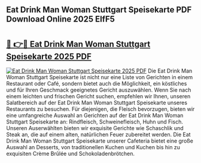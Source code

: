 ## Eat Drink Man Woman Stuttgart Speisekarte PDF Download Online 2025 EIfF5

# <h2><a href="http://gcav3h.nevu.top/?p=Eat+Drink+Man+Woman+Stuttgart+Speisekarte">🔗 👉🔴 Eat Drink Man Woman Stuttgart Speisekarte 2025 PDF</a></h2>

[![Eat Drink Man Woman Stuttgart Speisekarte 2025 PDF](https://i.imgur.com/dBaPXMq.png)](http://gcav3h.nevu.top/?p=Eat+Drink+Man+Woman+Stuttgart+Speisekarte)
Die Eat Drink Man Woman Stuttgart Speisekarte ist nicht nur eine Liste von Gerichten in einem Restaurant oder Café, sondern bietet auch die Möglichkeit, ein köstliches und für Ihren Geschmack geeignetes Gericht auszuwählen. Wenn Sie nach einem leichten und frischen Gericht suchen, empfehlen wir Ihnen, unseren Salatbereich auf der Eat Drink Man Woman Stuttgart Speisekarte unseres Restaurants zu besuchen. Für diejenigen, die Fleisch bevorzugen, bieten wir eine umfangreiche Auswahl an Gerichten auf der Eat Drink Man Woman Stuttgart Speisekarte an: Rindfleisch, Schweinefleisch, Huhn und Fisch. Unseren Auserwählten bieten wir exquisite Gerichte wie Schaschlik und Steak an, die auf einem alten, natürlichen Feuer zubereitet werden. Die Eat Drink Man Woman Stuttgart Speisekarte unserer Cafeteria bietet eine große Auswahl an Desserts, von traditionellen Kuchen und Kuchen bis hin zu exquisiten Crème Brûlée und Schokoladenbrötchen.

